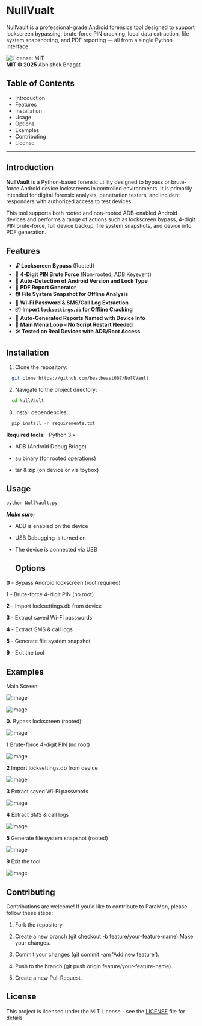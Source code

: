 # NullVualt
NullVault is a professional-grade Android forensics tool designed to support lockscreen bypassing, brute-force PIN cracking, local data extraction, file system snapshotting, and PDF reporting — all from a single Python interface.

![License: MIT](https://img.shields.io/badge/License-MIT-blue.svg)  
**MIT © 2025** Abhishek Bhagat

## Table of Contents 

- Introduction
- Features
- Installation
- Usage
- Options
- Examples
- Contributing
- License

---

## Introduction

**NullVault** is a Python-based forensic utility designed to bypass or brute-force Android device lockscreens in controlled environments. It is primarily intended for digital forensic analysts, penetration testers, and incident responders with authorized access to test devices.

This tool supports both rooted and non-rooted ADB-enabled Android devices and performs a range of actions such as lockscreen bypass, 4-digit PIN brute-force, full device backup, file system snapshots, and device info PDF generation.


## Features
- 🔓 **Lockscreen Bypass** (Rooted)  
- 🔢 **4-Digit PIN Brute Force** (Non-rooted, ADB Keyevent)  
- 🧠 **Auto-Detection of Android Version and Lock Type**  
- 📁 **PDF Report Generator**  
- 📷 **File System Snapshot for Offline Analysis**  
- 📶 **Wi-Fi Password & SMS/Call Log Extraction**  
- 📦 **Import `locksettings.db` for Offline Cracking**  
- 📃 **Auto-Generated Reports Named with Device Info**  
- 🔄 **Main Menu Loop – No Script Restart Needed**  
- 🛠️ **Tested on Real Devices with ADB/Root Access**

## Installation

1. Clone the repository:

```bash
  git clone https://github.com/beatbeast007/NullVault
```
2. Navigate to the project directory:
```bash
  cd NullVault
```
3. Install dependencies:
```bash
  pip install -r requirements.txt
```
**Required tools:**
-Python 3.x

- ADB (Android Debug Bridge)

- su binary (for rooted operations)

- tar & zip (on device or via toybox)

## Usage
```bash
python NullVault.py
```
***Make sure:***

- ADB is enabled on the device

- USB Debugging is turned on

- The device is connected via USB

  ## Options

**0**	- Bypass Android lockscreen (root required)

**1**	- Brute-force 4-digit PIN (no root)
 
**2**	- Import locksettings.db from device

**3** -	Extract saved Wi-Fi passwords

**4**	- Extract SMS & call logs

**5** -	Generate file system snapshot

**9**	- Exit the tool

## Examples
Main Screen:

![image](https://github.com/user-attachments/assets/b06fb8cd-7a14-4a9e-9b9d-e773e1f36ce0)

![image](https://github.com/user-attachments/assets/13226445-aeb3-4707-8603-84d41ae98d08)


**0.** Bypass lockscreen (rooted):

![image](https://github.com/user-attachments/assets/7b38e41b-d4de-4125-90fe-cf798e01b84f)


**1**	Brute-force 4-digit PIN (no root)

![image](https://github.com/user-attachments/assets/8dc72e8b-a8cc-479f-80d7-5570f344ef1e)


**2**	Import locksettings.db from device

![image](https://github.com/user-attachments/assets/a6f788a0-d882-46c1-8530-00be68f1d4eb)



**3**	Extract saved Wi-Fi passwords

![image](https://github.com/user-attachments/assets/acf1eff7-6dff-4cc5-9449-8828772c2f9b)


**4**	Extract SMS & call logs

![image](https://github.com/user-attachments/assets/e6f3c7a6-0ec4-4d99-99b9-4d5554fbc3d7)


**5**	Generate file system snapshot (rooted)

![image](https://github.com/user-attachments/assets/6c866ecf-8d0b-49c3-b7a7-ce2a0a862968)


**9**	Exit the tool

![image](https://github.com/user-attachments/assets/62653383-74a2-48f7-b5c6-d563eb286330)


## Contributing

Contributions are welcome! If you'd like to contribute to ParaMon, please follow these steps:

1. Fork the repository.

2. Create a new branch (git checkout -b feature/your-feature-name).Make your changes.

3. Commit your changes (git commit -am 'Add new feature').

4. Push to the branch (git push origin feature/your-feature-name).

5. Create a new Pull Request.

## License

This project is licensed under the MIT License - see the [LICENSE](https://github.com/beatbeast007/ParaMon/blob/main/LICENSE) file for details
